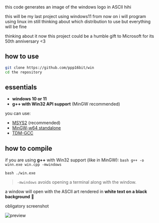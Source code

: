 this code generates an image of the windows logo in ASCII hihi

this will be my last project using windows11 from now on i will program using linux im still thinking about which distribution to use but everything will be fine

thinking about it now this project could be a humble gift to Microsoft for its 50th anniversary <3

## how to use

```bash
git clone https://github.com/ppp16bit/win
cd the repository
```

## essentials

- **windows 10 or 11**
- **g++ with Win32 API support** (MinGW recommended)

you can use:

- [MSYS2](https://www.msys2.org/) (recommended)
- [MinGW-w64 standalone](https://winlibs.com/)
- [TDM-GCC](https://jmeubank.github.io/tdm-gcc/)

## how to compile 

if you are using **g++** with Win32 support (like in MinGW):
``bash
g++ -o winn.exe win.cpp -mwindows
``

``bash
./win.exe
``
>`-mwindows` avoids opening a terminal along with the window.

a window will open with the ASCII art rendered in **white text on a black background** 🖤

obligatory screenshot

![preview](https://github.com/user-attachments/assets/9f80bf26-734a-4dae-9c57-a2d0e0c1d081)

